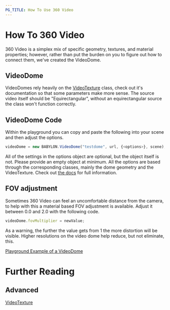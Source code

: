 ```yaml
---
PG_TITLE: How To Use 360 Video
---
```


# How To 360 Video
360 Video is a simplex mix of specific geometry, textures, and material properties; however, rather than put the burden on you to figure out how to connect them, we've created the VideoDome.

## VideoDome
VideoDomes rely heavily on the [VideoTexture](/classes/VideoTexture) class, check out it's documentation so that some parameters make more sense.
The source video itself should be "Equirectangular", without an equirectangular source the class won't function correctly.

## VideoDome Code
Within the playground you can copy and paste the following into your scene and then adjust the options.

```javascript
videoDome = new BABYLON.VideoDome("testdome", url, {<options>}, scene);
```

All of the settings in the options object are optional, but the object itself is not. Please provide an empty object at minimum.
All the options are based through the corresponding classes, mainly the dome geometry and the VideoTexture. Check out [the docs](/classes/VideoDome) for full information.

## FOV adjustment
Sometimes 360 Video can feel an uncomfortable distance from the camera, to help with this a material based FOV adjustment is available.
Adjust it between 0.0 and 2.0 with the following code.

```javascript
videoDome.fovMultiplier = newValue;
```

As a warning, the further the value gets from 1 the more distortion will be visible. Higher resolutions on the video dome help reduce, but not eliminate, this.

[Playground Example of a VideoDome](https://www.babylonjs-playground.com/#1E9JQ8#4)

# Further Reading

## Advanced

[VideoTexture](/classes/VideoTexture)
